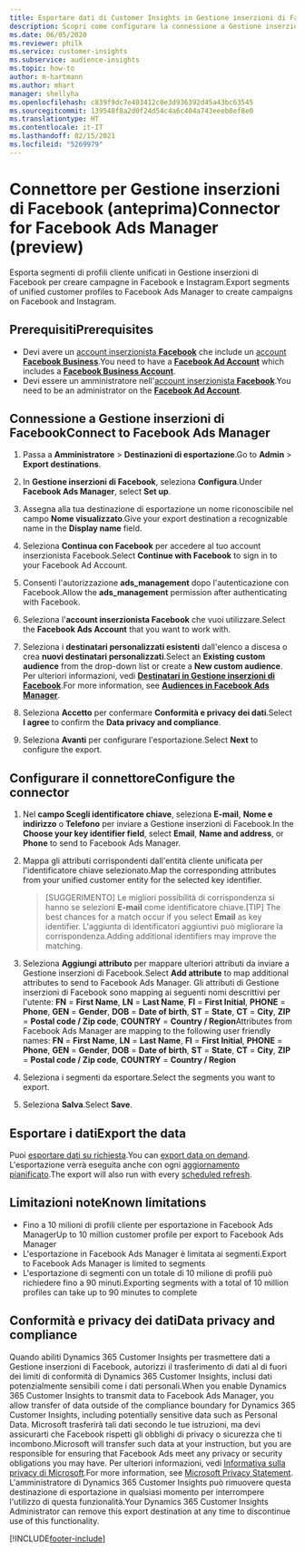 ```yaml
---
title: Esportare dati di Customer Insights in Gestione inserzioni di Facebook
description: Scopri come configurare la connessione a Gestione inserzioni di Facebook.
ms.date: 06/05/2020
ms.reviewer: philk
ms.service: customer-insights
ms.subservice: audience-insights
ms.topic: how-to
author: m-hartmann
ms.author: mhart
manager: shellyha
ms.openlocfilehash: c839f9dc7e403412c0e3d936392d45a43bc63545
ms.sourcegitcommit: 139548f8a2d0f24d54c4a6c404a743eeeb8ef8e0
ms.translationtype: HT
ms.contentlocale: it-IT
ms.lasthandoff: 02/15/2021
ms.locfileid: "5269979"
---
```

# <a name="connector-for-facebook-ads-manager-preview"></a><span data-ttu-id="65ed1-103">Connettore per Gestione inserzioni di Facebook (anteprima)</span><span class="sxs-lookup"><span data-stu-id="65ed1-103">Connector for Facebook Ads Manager (preview)</span></span>

<span data-ttu-id="65ed1-104">Esporta segmenti di profili cliente unificati in Gestione inserzioni di Facebook per creare campagne in Facebook e Instagram.</span><span class="sxs-lookup"><span data-stu-id="65ed1-104">Export segments of unified customer profiles to Facebook Ads Manager to create campaigns on Facebook and Instagram.</span></span>

## <a name="prerequisites"></a><span data-ttu-id="65ed1-105">Prerequisiti</span><span class="sxs-lookup"><span data-stu-id="65ed1-105">Prerequisites</span></span>

- <span data-ttu-id="65ed1-106">Devi avere un [account inserzionista **Facebook**](https://www.facebook.com/business/learn/lessons/step-by-step-ads-manager-account) che include un [account **Facebook Business**](https://business.facebook.com/).</span><span class="sxs-lookup"><span data-stu-id="65ed1-106">You need to have a [**Facebook Ad Account**](https://www.facebook.com/business/learn/lessons/step-by-step-ads-manager-account) which includes a [**Facebook Business Account**](https://business.facebook.com/).</span></span>
- <span data-ttu-id="65ed1-107">Devi essere un amministratore nell'[account inserzionista **Facebook**](https://www.facebook.com/business/learn/lessons/step-by-step-ads-manager-account).</span><span class="sxs-lookup"><span data-stu-id="65ed1-107">You need to be an administrator on the [**Facebook Ad Account**](https://www.facebook.com/business/learn/lessons/step-by-step-ads-manager-account).</span></span>

## <a name="connect-to-facebook-ads-manager"></a><span data-ttu-id="65ed1-108">Connessione a Gestione inserzioni di Facebook</span><span class="sxs-lookup"><span data-stu-id="65ed1-108">Connect to Facebook Ads Manager</span></span>

1. <span data-ttu-id="65ed1-109">Passa a **Amministratore** > **Destinazioni di esportazione**.</span><span class="sxs-lookup"><span data-stu-id="65ed1-109">Go to **Admin** > **Export destinations**.</span></span>

1. <span data-ttu-id="65ed1-110">In **Gestione inserzioni di Facebook**, seleziona **Configura**.</span><span class="sxs-lookup"><span data-stu-id="65ed1-110">Under **Facebook Ads Manager**, select **Set up**.</span></span>

1. <span data-ttu-id="65ed1-111">Assegna alla tua destinazione di esportazione un nome riconoscibile nel campo **Nome visualizzato**.</span><span class="sxs-lookup"><span data-stu-id="65ed1-111">Give your export destination a recognizable name in the **Display name** field.</span></span>

1. <span data-ttu-id="65ed1-112">Seleziona **Continua con Facebook** per accedere al tuo account inserzionista Facebook.</span><span class="sxs-lookup"><span data-stu-id="65ed1-112">Select **Continue with Facebook** to sign in to your Facebook Ad Account.</span></span>

1. <span data-ttu-id="65ed1-113">Consenti l'autorizzazione **ads_management** dopo l'autenticazione con Facebook.</span><span class="sxs-lookup"><span data-stu-id="65ed1-113">Allow the **ads_management** permission after authenticating with Facebook.</span></span>

1. <span data-ttu-id="65ed1-114">Seleziona l'**account inserzionista Facebook** che vuoi utilizzare.</span><span class="sxs-lookup"><span data-stu-id="65ed1-114">Select the **Facebook Ads Account** that you want to work with.</span></span>

1. <span data-ttu-id="65ed1-115">Seleziona i **destinatari personalizzati esistenti** dall'elenco a discesa o crea **nuovi destinatari personalizzati**.</span><span class="sxs-lookup"><span data-stu-id="65ed1-115">Select an **Existing custom audience** from the drop-down list or create a **New custom audience**.</span></span> <span data-ttu-id="65ed1-116">Per ulteriori informazioni, vedi [**Destinatari in Gestione inserzioni di Facebook**](https://www.facebook.com/business/help/744354708981227?id=2469097953376494).</span><span class="sxs-lookup"><span data-stu-id="65ed1-116">For more information, see [**Audiences in Facebook Ads Manager**](https://www.facebook.com/business/help/744354708981227?id=2469097953376494).</span></span>

1. <span data-ttu-id="65ed1-117">Seleziona **Accetto** per confermare **Conformità e privacy dei dati**.</span><span class="sxs-lookup"><span data-stu-id="65ed1-117">Select **I agree** to confirm the **Data privacy and compliance**.</span></span>

1. <span data-ttu-id="65ed1-118">Seleziona **Avanti** per configurare l'esportazione.</span><span class="sxs-lookup"><span data-stu-id="65ed1-118">Select **Next** to configure the export.</span></span>

## <a name="configure-the-connector"></a><span data-ttu-id="65ed1-119">Configurare il connettore</span><span class="sxs-lookup"><span data-stu-id="65ed1-119">Configure the connector</span></span>

1. <span data-ttu-id="65ed1-120">Nel **campo Scegli identificatore chiave**, seleziona **E-mail**, **Nome e indirizzo** o **Telefono** per inviare a Gestione inserzioni di Facebook.</span><span class="sxs-lookup"><span data-stu-id="65ed1-120">In the **Choose your key identifier field**, select **Email**, **Name and address**, or **Phone** to send to Facebook Ads Manager.</span></span>

1. <span data-ttu-id="65ed1-121">Mappa gli attributi corrispondenti dall'entità cliente unificata per l'identificatore chiave selezionato.</span><span class="sxs-lookup"><span data-stu-id="65ed1-121">Map the corresponding attributes from your unified customer entity for the selected key identifier.</span></span>
   > <span data-ttu-id="65ed1-122">[SUGGERIMENTO] Le migliori possibilità di corrispondenza si hanno se selezioni **E-mail** come identificatore chiave.</span><span class="sxs-lookup"><span data-stu-id="65ed1-122">[TIP] The best chances for a match occur if you select **Email** as key identifier.</span></span> <span data-ttu-id="65ed1-123">L'aggiunta di identificatori aggiuntivi può migliorare la corrispondenza.</span><span class="sxs-lookup"><span data-stu-id="65ed1-123">Adding additional identifiers may improve the matching.</span></span>

1. <span data-ttu-id="65ed1-124">Seleziona **Aggiungi attributo** per mappare ulteriori attributi da inviare a Gestione inserzioni di Facebook.</span><span class="sxs-lookup"><span data-stu-id="65ed1-124">Select **Add attribute** to map additional attributes to send to Facebook Ads Manager.</span></span> <span data-ttu-id="65ed1-125">Gli attributi di Gestione inserzioni di Facebook sono mapping ai seguenti nomi descrittivi per l'utente: **FN** = **First Name**, **LN** = **Last Name**, **FI** = **First Initial**, **PHONE** = **Phone**, **GEN** = **Gender**, **DOB** = **Date of birth**, **ST** = **State**, **CT** = **City**, **ZIP** = **Postal code / Zip code**, **COUNTRY** = **Country / Region**</span><span class="sxs-lookup"><span data-stu-id="65ed1-125">Attributes from Facebook Ads Manager are mapping to the following user friendly names: **FN** = **First Name**, **LN** = **Last Name**, **FI** = **First Initial**, **PHONE** = **Phone**, **GEN** = **Gender**, **DOB** = **Date of birth**, **ST** = **State**, **CT** = **City**, **ZIP** = **Postal code / Zip code**, **COUNTRY** = **Country / Region**</span></span>

1. <span data-ttu-id="65ed1-126">Seleziona i segmenti da esportare.</span><span class="sxs-lookup"><span data-stu-id="65ed1-126">Select the segments you want to export.</span></span>

1. <span data-ttu-id="65ed1-127">Seleziona **Salva**.</span><span class="sxs-lookup"><span data-stu-id="65ed1-127">Select **Save**.</span></span>

## <a name="export-the-data"></a><span data-ttu-id="65ed1-128">Esportare i dati</span><span class="sxs-lookup"><span data-stu-id="65ed1-128">Export the data</span></span>

<span data-ttu-id="65ed1-129">Puoi [esportare dati su richiesta](export-destinations.md).</span><span class="sxs-lookup"><span data-stu-id="65ed1-129">You can [export data on demand](export-destinations.md).</span></span> <span data-ttu-id="65ed1-130">L'esportazione verrà eseguita anche con ogni [aggiornamento pianificato](system.md#schedule-tab).</span><span class="sxs-lookup"><span data-stu-id="65ed1-130">The export will also run with every [scheduled refresh](system.md#schedule-tab).</span></span>

## <a name="known-limitations"></a><span data-ttu-id="65ed1-131">Limitazioni note</span><span class="sxs-lookup"><span data-stu-id="65ed1-131">Known limitations</span></span>

- <span data-ttu-id="65ed1-132">Fino a 10 milioni di profili cliente per esportazione in Facebook Ads Manager</span><span class="sxs-lookup"><span data-stu-id="65ed1-132">Up to 10 million customer profile per export to Facebook Ads Manager</span></span> 
- <span data-ttu-id="65ed1-133">L'esportazione in Facebook Ads Manager è limitata ai segmenti.</span><span class="sxs-lookup"><span data-stu-id="65ed1-133">Export to Facebook Ads Manager is limited to segments</span></span>
- <span data-ttu-id="65ed1-134">L'esportazione di segmenti con un totale di 10 milione di profili può richiedere fino a 90 minuti.</span><span class="sxs-lookup"><span data-stu-id="65ed1-134">Exporting segments with a total of 10 million profiles can take up to 90 minutes to complete</span></span>

## <a name="data-privacy-and-compliance"></a><span data-ttu-id="65ed1-135">Conformità e privacy dei dati</span><span class="sxs-lookup"><span data-stu-id="65ed1-135">Data privacy and compliance</span></span>

<span data-ttu-id="65ed1-136">Quando abiliti Dynamics 365 Customer Insights per trasmettere dati a Gestione inserzioni di Facebook, autorizzi il trasferimento di dati al di fuori dei limiti di conformità di Dynamics 365 Customer Insights, inclusi dati potenzialmente sensibili come i dati personali.</span><span class="sxs-lookup"><span data-stu-id="65ed1-136">When you enable Dynamics 365 Customer Insights to transmit data to Facebook Ads Manager, you allow transfer of data outside of the compliance boundary for Dynamics 365 Customer Insights, including potentially sensitive data such as Personal Data.</span></span> <span data-ttu-id="65ed1-137">Microsoft trasferirà tali dati secondo le tue istruzioni, ma devi assicurarti che Facebook rispetti gli obblighi di privacy o sicurezza che ti incombono.</span><span class="sxs-lookup"><span data-stu-id="65ed1-137">Microsoft will transfer such data at your instruction, but you are responsible for ensuring that Facebook Ads meet any privacy or security obligations you may have.</span></span> <span data-ttu-id="65ed1-138">Per ulteriori informazioni, vedi [Informativa sulla privacy di Microsoft](https://go.microsoft.com/fwlink/?linkid=396732).</span><span class="sxs-lookup"><span data-stu-id="65ed1-138">For more information, see [Microsoft Privacy Statement](https://go.microsoft.com/fwlink/?linkid=396732).</span></span>
<span data-ttu-id="65ed1-139">L'amministratore di Dynamics 365 Customer Insights può rimuovere questa destinazione di esportazione in qualsiasi momento per interrompere l'utilizzo di questa funzionalità.</span><span class="sxs-lookup"><span data-stu-id="65ed1-139">Your Dynamics 365 Customer Insights Administrator can remove this export destination at any time to discontinue use of this functionality.</span></span>


[!INCLUDE[footer-include](../includes/footer-banner.md)]